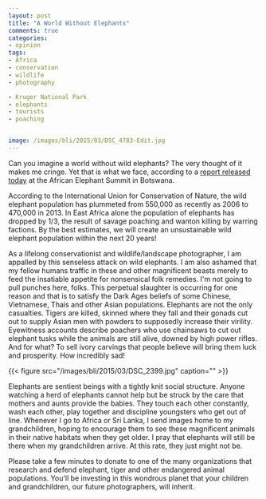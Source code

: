 ```yaml
---
layout: post
title: "A World Without Elephants"
comments: true
categories:
- opinion
tags:
- Africa
- conservation
- wildlife
- photography

- Kruger National Park
- elephants
- tourists
- poaching


image: /images/bli/2015/03/DSC_4783-Edit.jpg
---
```


Can you imagine a world without wild elephants? The very thought of it makes me cringe. Yet that is what we face, according to a [report released today](https://uk.news.yahoo.com/time-running-wild-african-elephants-experts-125948615.html#hl8cdNq) at the African Elephant Summit in Botswana. 

<!--more-->

According to the International Union for Conservation of Nature, the wild elephant population has plummeted from 550,000 as recently as 2006 to 470,000 in 2013. In East Africa alone the population of elephants has dropped by 1/3, the result of savage poaching and wanton killing by warring factions. By the best estimates, we will create an unsustainable wild elephant population within the next 20 years!

As a lifelong conservationist and wildlife/landscape photographer, I am appalled by this senseless attack on wild elephants. I am also ashamed that my fellow humans traffic in these and other magnificent beasts merely to feed the insatiable appetite for nonsensical folk remedies. I'm not going to pull punches here, folks. This perpetual slaughter is occurring for one reason and that is to satisfy the Dark Ages beliefs of some Chinese, Vietnamese, Thais and other Asian populations. Elephants are not the only casualties. Tigers are killed, skinned where they fall and their gonads cut out to supply Asian men with powders to supposedly increase their virility. Eyewitness accounts describe poachers who use chainsaws to cut out elephant tusks while the animals are still alive, downed by high power rifles. And for what? To sell ivory carvings that people believe will bring them luck and prosperity. How incredibly sad! 

{{< figure src="/images/bli/2015/03/DSC_2399.jpg" caption="" >}}

Elephants are sentient beings with a tightly knit social structure. Anyone watching a herd of elephants cannot help but be struck by the care that mothers and aunts provide the babies. They touch each other constantly, wash each other, play together and discipline youngsters who get out of line. Whenever I go to Africa or Sri Lanka, I send images home to my grandchildren, hoping to encourage them to see these magnificent animals in their native habitats when they get older. I pray that elephants will still be there when my grandchildren arrive. At this rate, they just might not be.  

Please take a few minutes to donate to one of the many organizations that research and defend elephant, tiger and other endangered animal populations. You'll be investing in this wondrous planet that your children and grandchildren, our future photographers, will inherit. 



